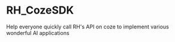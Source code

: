 # RH_CozeSDK
Help everyone quickly call RH's API on coze to implement various wonderful AI applications
